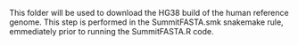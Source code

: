 This folder will be used to download the HG38 build of the human reference genome. This step is performed in the SummitFASTA.smk snakemake rule, emmediately prior to running the SummitFASTA.R code.